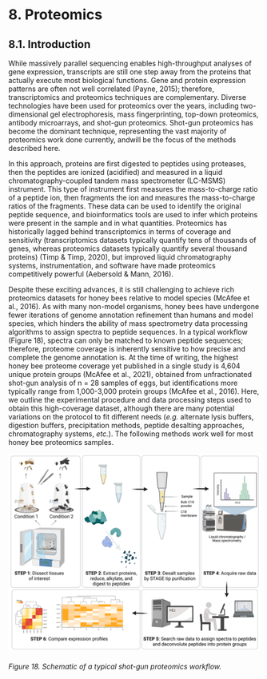 # 8. Proteomics

## 8.1. Introduction

While massively parallel sequencing enables high-throughput analyses of gene expression, transcripts are still one step away from the proteins that actually execute most biological functions. Gene and protein expression patterns are often not well correlated (Payne, 2015); therefore, transcriptomics and proteomics techniques are complementary. Diverse technologies have been used for proteomics over the years, including two-dimensional gel electrophoresis, mass fingerprinting, top-down proteomics, antibody microarrays, and shot-gun proteomics. Shot-gun proteomics has become the dominant technique, representing the vast majority of proteomics work done currently, andwill be the focus of the methods described here.

In this approach, proteins are first digested to peptides using proteases, then the peptides are ionized (acidified) and measured in a liquid chromatography-coupled tandem mass spectrometer (LC-MSMS) instrument. This type of instrument first measures the mass-to-charge ratio of a peptide ion, then fragments the ion and measures the mass-to-charge ratios of the fragments. These data can be used to identify the original peptide sequence, and bioinformatics tools are used to infer which proteins were present in the sample and in what quantities. Proteomics has historically lagged behind transcriptomics in terms of coverage and sensitivity (transcriptomics datasets typically quantify tens of thousands of genes, whereas proteomics datasets typically quantify several thousand proteins) (Timp & Timp, 2020), but improved liquid chromatography systems, instrumentation, and software have made proteomics competitively powerful (Aebersold & Mann, 2016).

Despite these exciting advances, it is still challenging to achieve rich proteomics datasets for honey bees relative to model species (McAfee et al., 2016). As with many non-model organisms, honey bees have undergone fewer iterations of genome annotation refinement than humans and model species, which hinders the ability of mass spectrometry data processing algorithms to assign spectra to peptide sequences. In a typical workflow (Figure 18), spectra can only be matched to known peptide sequences; therefore, proteome coverage is inherently sensitive to how precise and complete the genome annotation is. At the time of writing, the highest honey bee proteome coverage yet published in a single study is 4,604 unique protein groups (McAfee et al., 2021), obtained from unfractionated shot-gun analysis of n = 28 samples of eggs, but identifications more typically range from 1,000-3,000 protein groups (McAfee et al., 2016). Here, we outline the experimental procedure and data processing steps used to obtain this high-coverage dataset, although there are many potential variations on the protocol to fit different needs (*e.g.* alternate lysis buffers, digestion buffers, precipitation methods, peptide desalting approaches, chromatography systems, *etc.*). The following methods work well for most honey bee proteomics samples.

![Figure 18](assets/Figure_18.png)

###### Figure 18. Schematic of a typical shot-gun proteomics workflow.
